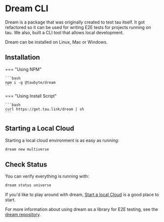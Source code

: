 # Dream CLI

<!-- Source: docs-old/02-platform-getting-started/04-dream.md and 01-dev-getting-started/01-local-cloud.md -->

Dream is a package that was originally created to test tau itself. It got refactored so it can be used for writing E2E tests for projects running on tau. We also, built a CLI tool that allows local development.

Dream can be installed on Linux, Mac or Windows.

## Installation

=== "Using NPM"

    ```bash
    npm i -g @taubyte/dream
    ```

=== "Using Install Script"

    ```bash
    curl https://get.tau.link/dream | sh
    ```

## Starting a Local Cloud

Starting a local cloud environment is as easy as running:

```bash
dream new multiverse
```

## Check Status

You can verify everything is running with:

```bash
dream status universe
```

If you'd like to play around with dream, [Start a local Cloud](../getting-started/local-cloud.md) is a good place to start.

For more information about using dream as a library for E2E testing, see the [dream repository](https://github.com/taubyte/tau/tree/main/dream).
